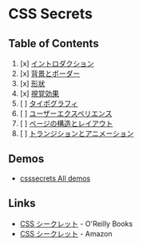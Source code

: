 # CSS Secrets
## Table of Contents
1. [x] [イントロダクション](01/)
1. [x] [背景とボーダー](02/)
1. [x] [形状](03/)
1. [x] [視覚効果](04/)
1. [ ] [タイポグラフィ](05/)
1. [ ] [ユーザーエクスペリエンス](06/)
1. [ ] [ページの構造とレイアウト](07/)
1. [ ] [トランジションとアニメーション](08/)

## Demos
- [csssecrets All demos](http://play.csssecrets.io/)

## Links
- [CSS シークレット](http://www.oreilly.co.jp/books/9784873117669/) - O'Reilly Books
- [CSS シークレット](https://www.amazon.co.jp/dp/4873117666) - Amazon
